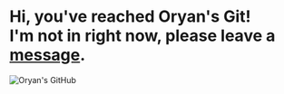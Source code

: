 # Hi, you've reached Oryan's Git! <br>I'm not in right now, please leave a [message](mailto:oryan.mordo@gmail.com).

<img src="https://media-exp1.licdn.com/dms/image/C4D16AQEwFcVXe1nhRQ/profile-displaybackgroundimage-shrink_350_1400/0/1608750937235?e=1637193600&v=beta&t=Vtz4ok3auoFMLM9Ib01TFM7ksEe_IpGIwBh_sOcDqRc" alt="Oryan's GitHub">

<!--
**oryanmordo/oryanmordo** is a ✨ _special_ ✨ repository because its `README.md` (this file) appears on your GitHub profile.

Here are some ideas to get you started:

- 🔭 I’m currently working on ...
- 🌱 I’m currently learning ...
- 👯 I’m looking to collaborate on ...
- 🤔 I’m looking for help with ...
- 💬 Ask me about ...
- 📫 How to reach me: ...
- 😄 Pronouns: ...
- ⚡ Fun fact: ...
-->
